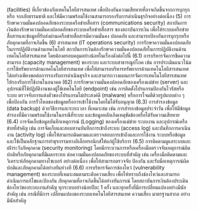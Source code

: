 (facilities) ที่เกี่ยวข้องกับเทคโนโลยีสารสนเทศ เพื่อป้องกันความเสียหายที่อาจเกิดขึ้นจากการบุกรุกหรือ
จากภัยธรรมชาติ
และให้มีความพร้อมใช้งานสามารถรองรับการดำเนินธุรกิจอย่างต่อเนื่อง
(5) การรักษาความมั่นคงปลอดภัยของระบบเครือข่ายสื่อสาร
(communications security)
สถาบันการเงินต้องรักษาความมั่นคงปลอดภัยของระบบเครือข่ายสื่อสาร
ของสถาบันการเงิน เพื่อให้ระบบเครือข่ายสื่อสารและข้อมูลที่รับส่งผ่านเครือข่ายสื่อสารมีความมั่นคง
ปลอดภัย และสามารถป้องกันการบุกรุกหรือภัยคุกคามที่อาจเกิดขึ้น
(6)
สารสนเทศ (IT operations security)
การรักษาความมั่นคงปลอดภัยในการปฏิบัติงานด้านเทคโนโลยี
สถาบันการเงินต้องรักษาความมั่นคงปลอดภัยในการปฏิบัติงานด้าน
เทคโนโลยีสารสนเทศ โดยต้องครอบคลุมอย่างน้อยในเรื่องดังต่อไปนี้
(6.1) การบริหารจัดการขีดความสามารถ (capacity management)
ของระบบ และระบบสาธารณูปโภค เช่น การประเมินแนวโน้มการใช้ทรัพยากรด้านเทคโนโลยีสารสนเทศ
เพื่อให้สามารถบริหารทรัพยากรด้านเทคโนโลยีสารสนเทศได้อย่างเพียงพอต่อการรองรับการดำเนินธุรกิจ
และสามารถวางแผนการจัดการเทคโนโลยีสารสนเทศให้รองรับการใช้งานในอนาคต
(62) การรักษาความมั่นคงปลอดภัยของเครื่องแม่ข่าย (server) และ
อุปกรณ์ที่ใช้ปฏิบัติงานของผู้ใช้เทคโนโลยี (endpoint) เช่น การติดตั้งโปรแกรมป้องกันไวรัสหรือระบบ
ตรวจจับการแต่งตัวของโปรแกรมไม่ประสงค์ดี (malware) หรือการโจมตีด้วยรูปแบบต่าง ๆ เพื่อป้องกัน
การรั่วไหลของข้อมูลหรือการเข้าใช้งานโดยไม่ได้รับอนุญาต
(6.3) การสำรองข้อมูล (data backup) ด้วยวิธีการและระยะเวลา
ที่เหมาะสม เช่น การสำรองข้อมูลประจำวัน เพื่อให้มีข้อมูลสำรองที่มีความพร้อมใช้งานในกรณีที่ระบบ
และข้อมูลหลักเกิดเหตุขัดข้องหรือได้รับความเสียหาย
(6.4) การจัดเก็บข้อมูลบันทึกเหตุการณ์ (Logging) ของเครื่องแม่ข่าย
ระบบงาน และอุปกรณ์เครือข่ายที่สำคัญ เช่น การจัดเก็บและสอบทานบันทึกการเข้าถึงระบบ (access log)
และบันทึกการดาเนินงาน (activity log) เพื่อให้สามารถติดตามและตรวจสอบการเข้าถึงและการใช้งาน
ระบบหรือข้อมูลและใช้เป็นหลักฐานการทำธุรกรรมทางอิเล็กทรอนิกส์ให้แก่ผู้ใช้บริการ
(6.5) การติดตามดูแลระบบและเฝ้าระวังภัยคุกคาม (security
monitoring) โดยมีกระบวนการหรือเครื่องมือตรวจจับเหตุการณ์ผิดปกติหรือภัยคุกคามที่มีผลกระทบ
ต่อความมั่นคงปลอดภัยของระบบที่สำคัญ เช่น เครื่องมือติดตามและวิเคราะห์ภัยคุกคามทางไซเบอร์
อย่างต่อเนื่อง เพื่อให้สามารถตรวจจับ ป้องกัน และรับมือเหตุการณ์ผิดปกติและภัยคุกคามได้อย่างทันท่วงที
(6.6) การบริหารจัดการช่องโหว่ (vulnerability management)
ของระบบที่เหมาะสมตามระดับความเสี่ยง เพื่อให้ทราบถึงช่องโหว่และสามารถดำเนินการแก้ไขและป้องกัน
ภัยคุกคามที่อาจเกิดขึ้นได้อย่างทันการณ์ โดยสถาบันการเงินต้องประเมินช่องโหว่ของระบบงานสำคัญ
ทุกระบบอย่างน้อยปีละ 1 ครั้ง และทุกครั้งที่มีการเปลี่ยนแปลงอย่างมีนัยสำคัญ เช่น กรณีที่มีการ
เปลี่ยนแปลงของระบบเทคโนโลยีสารสนเทศ ความเสี่ยง มาตรฐานสากล อย่างมีนัยสำคัญ
